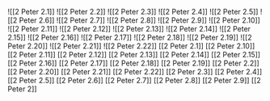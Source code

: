 ![[2 Peter 2.1]]
![[2 Peter 2.2]]
![[2 Peter 2.3]]
![[2 Peter 2.4]]
![[2 Peter 2.5]]
![[2 Peter 2.6]]
![[2 Peter 2.7]]
![[2 Peter 2.8]]
![[2 Peter 2.9]]
![[2 Peter 2.10]]
![[2 Peter 2.11]]
![[2 Peter 2.12]]
![[2 Peter 2.13]]
![[2 Peter 2.14]]
![[2 Peter 2.15]]
![[2 Peter 2.16]]
![[2 Peter 2.17]]
![[2 Peter 2.18]]
![[2 Peter 2.19]]
![[2 Peter 2.20]]
![[2 Peter 2.21]]
![[2 Peter 2.22]]
[[2 Peter 2.1]]
[[2 Peter 2.10]]
[[2 Peter 2.11]]
[[2 Peter 2.12]]
[[2 Peter 2.13]]
[[2 Peter 2.14]]
[[2 Peter 2.15]]
[[2 Peter 2.16]]
[[2 Peter 2.17]]
[[2 Peter 2.18]]
[[2 Peter 2.19]]
[[2 Peter 2.2]]
[[2 Peter 2.20]]
[[2 Peter 2.21]]
[[2 Peter 2.22]]
[[2 Peter 2.3]]
[[2 Peter 2.4]]
[[2 Peter 2.5]]
[[2 Peter 2.6]]
[[2 Peter 2.7]]
[[2 Peter 2.8]]
[[2 Peter 2.9]]
[[2 Peter 2]]
